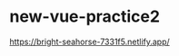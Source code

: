 # new-vue-practice2


<a href="https://bright-seahorse-7331f5.netlify.app/" >https://bright-seahorse-7331f5.netlify.app/</a>
